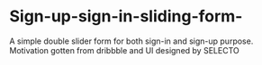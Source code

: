 # Sign-up-sign-in-sliding-form-
A simple double slider form for both sign-in and sign-up purpose.
Motivation gotten from dribbble and UI designed by SELECTO
